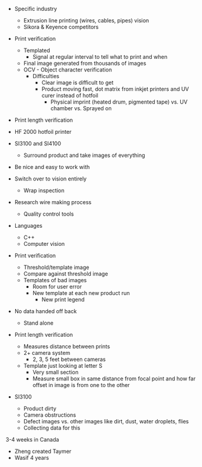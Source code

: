 - Specific industry
  - Extrusion line printing (wires, cables, pipes) vision
  - Sikora & Keyence competitors
- Print verification
  - Templated
    - Signal at regular interval to tell what to print and when
  - Final image generated from thousands of images
  - OCV - Object character verification
    - Difficulties
      - Clear image is difficult to get
      - Product moving fast, dot matrix from inkjet printers and UV curer instead of hotfoil
        - Physical imprint (heated drum, pigmented tape) vs. UV chamber vs. Sprayed on
- Print length verification

- HF 2000 hotfoil printer
- SI3100 and SI4100
  - Surround product and take images of everything

- Be nice and easy to work with
- Switch over to vision entirely
  - Wrap inspection

- Research wire making process
  - Quality control tools

- Languages
  - C++
  - Computer vision
- Print verification
  - Threshold/template image
  - Compare against threshold image
  - Templates of bad images
    - Room for user error
    - New template at each new product run
      - New print legend
- No data handed off back
  - Stand alone

- Print length verification
  - Measures distance between prints
  - 2+ camera system
    - 2, 3, 5 feet between cameras
  - Template just looking at letter S
    - Very small section
    - Measure small box in same distance from focal point and how far offset in image is from one to the other

- SI3100
  - Product dirty
  - Camera obstructions
  - Defect images vs. other images like dirt, dust, water droplets, flies
  - Collecting data for this

3-4 weeks in Canada
- Zheng created Taymer
- Wasif 4 years